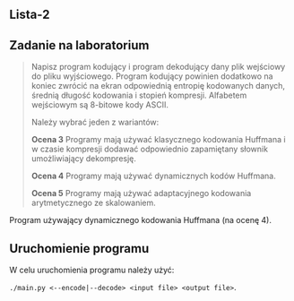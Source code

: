 ## Lista-2

## Zadanie na laboratorium

> Napisz program kodujący i program dekodujący dany plik wejściowy do pliku wyjściowego. Program kodujący powinien dodatkowo na koniec zwrócić na ekran odpowiednią entropię kodowanych danych, średnią długość kodowania i stopień kompresji. Alfabetem wejściowym są 8-bitowe kody ASCII.
>
> Należy wybrać jeden z wariantów:
>
> **Ocena 3** Programy mają używać klasycznego kodowania Huffmana i w czasie kompresji dodawać odpowiednio zapamiętany słownik umożliwiający dekompresję.
>
> **Ocena 4** Programy mają używać dynamicznych kodów Huffmana.
>
> **Ocena 5** Programy mają używać adaptacyjnego kodowania arytmetycznego ze skalowaniem.

Program używający dynamicznego kodowania Huffmana (na ocenę 4).

## Uruchomienie programu

W celu uruchomienia programu należy użyć:

`./main.py <--encode|--decode> <input file> <output file>`.

